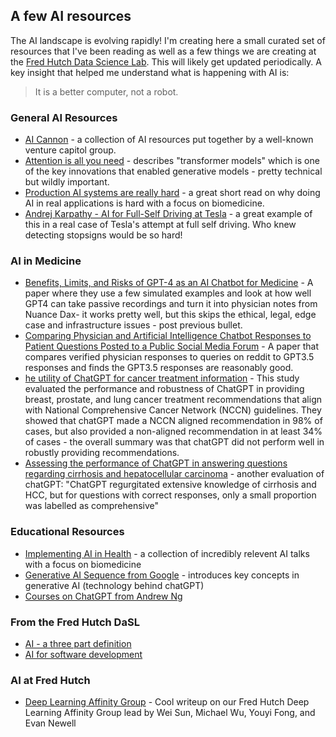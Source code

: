 ﻿## A few AI resources
 
 The AI landscape is evolving rapidly! I'm creating here a small curated set of resources that I've been reading as well as a few things we are creating at the [Fred Hutch Data Science Lab](https://hutchdatascience.org/). This will likely get updated periodically. A key insight that helped me understand what is happening with AI is:

> It is a better computer, not a robot. 
 
 
 ### General AI Resources
 
 * [AI Cannon](https://a16z.com/2023/05/25/ai-canon/) - a collection of AI resources put together by a well-known venture capitol group.
 * [Attention is all you need](https://arxiv.org/abs/1706.03762) - describes "transformer models" which is one of the key innovations that enabled generative models - pretty technical but wildly important. 
 * [Production AI systems are really hard](https://methexis.substack.com/p/production-ai-systems-are-really) - a great short read on why doing AI in real applications is hard with a focus on biomedicine.
 * [Andrej Karpathy - AI for Full-Self Driving at Tesla](https://www.youtube.com/watch?v=hx7BXih7zx8) - a great example of this in a real case of Tesla's attempt at full self driving. Who knew detecting stopsigns would be so hard! 
 
 
 ### AI in Medicine
 
 * [Benefits, Limits, and Risks of GPT-4 as an AI Chatbot for Medicine](https://www.nejm.org/doi/full/10.1056/NEJMsr2214184) - A paper where they use a few simulated examples and look at how well GPT4 can take passive recordings and turn it into physician notes from Nuance Dax- it works pretty well, but this skips the ethical, legal, edge case and infrastructure issues - post previous bullet. 
 * [Comparing Physician and Artificial Intelligence Chatbot Responses to Patient Questions Posted to a Public Social Media Forum](https://jamanetwork.com/journals/jamainternalmedicine/article-abstract/2804309) - A paper that compares verified physician responses to queries on reddit to GPT3.5 responses and finds the GPT3.5 responses are reasonably good. 
 * [he utility of ChatGPT for cancer treatment information](https://www.medrxiv.org/content/10.1101/2023.03.16.23287316v1) - This study evaluated the performance and robustness of ChatGPT in providing breast, prostate, and lung cancer treatment recommendations that align with National Comprehensive Cancer Network (NCCN) guidelines. They showed that chatGPT made a NCCN aligned recommendation in 98% of cases, but also provided a non-aligned recommendation in at least 34% of cases - the overall summary was that chatGPT did not perform well in robustly providing recommendations. 
 * [Assessing the performance of ChatGPT in answering questions regarding cirrhosis and hepatocellular carcinoma](https://www.medrxiv.org/content/10.1101/2023.02.06.23285449v1) - another evaluation of chatGPT: "ChatGPT regurgitated extensive knowledge of cirrhosis and HCC, but for questions with correct responses, only a small proportion was labelled as comprehensive"

### Educational Resources

* [Implementing AI in Health](https://midas.umich.edu/implementing-ai-in-health-colloquium/) - a collection of incredibly relevent AI talks with a focus on biomedicine 
* [Generative AI Sequence from Google](https://cloud.google.com/blog/topics/training-certifications/new-google-cloud-generative-ai-training-resources) - introduces key concepts in generative AI (technology behind chatGPT) 
* [Courses on ChatGPT from Andrew Ng](https://www.deeplearning.ai/short-courses/) 


 ### From the Fred Hutch DaSL 
 
 * [AI - a three part definition](https://simplystatistics.org/posts/2017-01-19-what-is-artificial-intelligence/) 
 * [AI for software development](https://hutchdatascience.org/AI_for_software/) 

### AI at Fred Hutch

* [Deep Learning Affinity Group](https://www.fredhutch.org/en/news/spotlight/2023/05/vidd-dlag.html) - Cool writeup on our Fred Hutch Deep Learning Affinity Group lead by Wei Sun, Michael Wu, Youyi Fong, and Evan Newell
